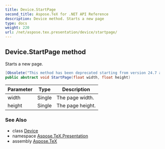 ```yaml
---
title: Device.StartPage
second_title: Aspose.TeX for .NET API Reference
description: Device method. Starts a new page
type: docs
weight: 220
url: /net/aspose.tex.presentation/device/startpage/
---
```

## Device.StartPage method

Starts a new page.

```csharp
[Obsolete("This method has been deprecated starting from version 24.7 and will be hidden in version 24.10.")]
public abstract void StartPage(float width, float height)
```

| Parameter | Type | Description |
| --- | --- | --- |
| width | Single | The page width. |
| height | Single | The page height. |

### See Also

* class [Device](../)
* namespace [Aspose.TeX.Presentation](../../device/)
* assembly [Aspose.TeX](../../../)


